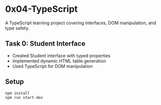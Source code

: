 # 0x04-TypeScript
A TypeScript learning project covering interfaces, DOM manipulation, and type safety.

## Task 0: Student Interface
- Created Student interface with typed properties
- Implemented dynamic HTML table generation
- Used TypeScript for DOM manipulation

## Setup
```bash
npm install
npm run start-dev
```

